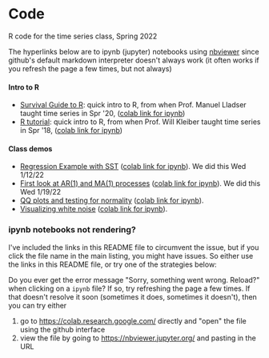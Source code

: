 # Code

R code for the time series class, Spring 2022

The hyperlinks below are to ipynb (jupyter) notebooks using [nbviewer](https://nbviewer.jupyter.org) since github's default markdown interpreter doesn't always work (it often works if you refresh the page a few times, but not always)

#### Intro to R
- [Survival Guide to R](https://nbviewer.jupyter.org/github/stephenbeckr/time-series-class/blob/main/Code/SurvivalGuideToR_R.ipynb): quick intro to R, from when Prof. Manuel Lladser taught time series in Spr '20, ([colab link for ipynb](https://colab.research.google.com/github/stephenbeckr/time-series-class/blob/main/Code/SurvivalGuideToR_R.ipynb))
- [R tutorial](https://nbviewer.jupyter.org/github/stephenbeckr/time-series-class/blob/main/Code/R_tutorial.ipynb): quick intro to R, from when Prof. Will Kleiber taught time series in Spr '18, ([colab link for ipynb](https://colab.research.google.com/github/stephenbeckr/time-series-class/blob/main/Code/R_tutorial.ipynb))

#### Class demos
- [Regression Example with SST](https://nbviewer.jupyter.org/github/stephenbeckr/time-series-class/blob/main/Code/RegressionExample.ipynb) ([colab link for ipynb](https://colab.research.google.com/github/stephenbeckr/time-series-class/blob/main/Code/RegressionExample.ipynb)). We did this Wed 1/12/22
- [First look at AR(1) and MA(1) processes](https://nbviewer.jupyter.org/github/stephenbeckr/time-series-class/blob/main/Code/FirstLookAt_AR_and_MA.ipynb) ([colab link for ipynb](https://colab.research.google.com/github/stephenbeckr/time-series-class/blob/main/Code/FirstLookAt_AR_and_MA.ipynb)). We did this Wed 1/19/22
- [QQ plots and testing for normality](https://nbviewer.jupyter.org/github/stephenbeckr/time-series-class/blob/main/Code/QQPlots.ipynb) ([colab link for ipynb](https://colab.research.google.com/github/stephenbeckr/time-series-class/blob/main/Code/QQPlots.ipynb)).
- [Visualizing white noise](https://nbviewer.jupyter.org/github/stephenbeckr/time-series-class/blob/main/Code/VisualizeWhiteNoise.ipynb) ([colab link for ipynb](https://colab.research.google.com/github/stephenbeckr/time-series-class/blob/main/Code/VisualizeWhiteNoise.ipynb)).


### ipynb notebooks not rendering?
I've included the links in this README file to circumvent the issue, but if you click the file name in the main listing, you might have issues. So either use the links in this README file, or try one of the strategies below:

Do you ever get the error message "Sorry, something went wrong. Reload?" when clicking on a `ipynb` file? If so, try refreshing the page a few times. If that doesn't resolve it soon (sometimes it does, sometimes it doesn't), then you can try either
1. go to <https://colab.research.google.com/> directly and "open" the file using the github interface
2. view the file by going to <https://nbviewer.jupyter.org/> and pasting in the URL
